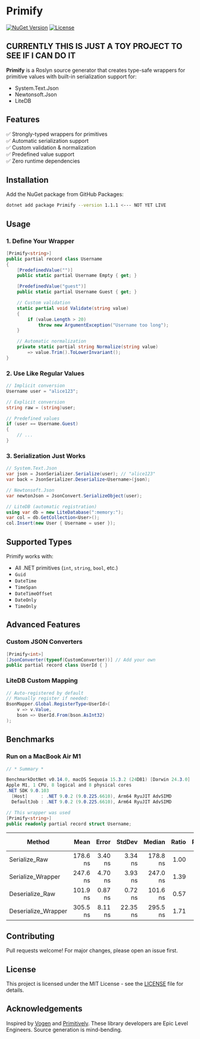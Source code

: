 # Primify

[![NuGet Version](https://img.shields.io/github/v/release/koddek/Primify?include_prereleases&label=NuGet)](https://github.com/koddek/Primify/packages)
[![License](https://img.shields.io/badge/license-MIT-blue.svg)](LICENSE)

## CURRENTLY THIS IS JUST A TOY PROJECT TO SEE IF I CAN DO IT

**Primify** is a Roslyn source generator that creates type-safe wrappers for primitive values with built-in serialization support for:
- System.Text.Json
- Newtonsoft.Json
- LiteDB

## Features

✅ Strongly-typed wrappers for primitives  
✅ Automatic serialization support  
✅ Custom validation & normalization  
✅ Predefined value support  
✅ Zero runtime dependencies  

## Installation

Add the NuGet package from GitHub Packages:

```bash
dotnet add package Primify --version 1.1.1 <--- NOT YET LIVE
```

## Usage

### 1. Define Your Wrapper

```csharp
[Primify<string>]
public partial record class Username
{
    [PredefinedValue("")]
    public static partial Username Empty { get; }

    [PredefinedValue("guest")] 
    public static partial Username Guest { get; }

    // Custom validation
    static partial void Validate(string value)
    {
        if (value.Length > 20)
            throw new ArgumentException("Username too long");
    }

    // Automatic normalization
    private static partial string Normalize(string value) 
        => value.Trim().ToLowerInvariant();
}
```

### 2. Use Like Regular Values

```csharp
// Implicit conversion
Username user = "alice123";

// Explicit conversion
string raw = (string)user;

// Predefined values
if (user == Username.Guest)
{
    // ...
}
```

### 3. Serialization Just Works

```csharp
// System.Text.Json
var json = JsonSerializer.Serialize(user); // "alice123"
var back = JsonSerializer.Deserialize<Username>(json);

// Newtonsoft.Json
var newtonJson = JsonConvert.SerializeObject(user);

// LiteDB (automatic registration)
using var db = new LiteDatabase(":memory:");
var col = db.GetCollection<User>();
col.Insert(new User { Username = user });
```

## Supported Types

Primify works with:
- All .NET primitives (`int`, `string`, `bool`, etc.)
- `Guid`
- `DateTime`
- `TimeSpan`
- `DateTimeOffset`
- `DateOnly`
- `TimeOnly`

## Advanced Features

### Custom JSON Converters

```csharp
[Primify<int>]
[JsonConverter(typeof(CustomConverter))] // Add your own
public partial record class UserId { }
```

### LiteDB Custom Mapping

```csharp
// Auto-registered by default
// Manually register if needed:
BsonMapper.Global.RegisterType<UserId>(
    v => v.Value,
    bson => UserId.From(bson.AsInt32)
);
```

## Benchmarks
### Run on a MacBook Air M1
```csharp
// * Summary *

BenchmarkDotNet v0.14.0, macOS Sequoia 15.3.2 (24D81) [Darwin 24.3.0]
Apple M1, 1 CPU, 8 logical and 8 physical cores
.NET SDK 9.0.103
  [Host]     : .NET 9.0.2 (9.0.225.6610), Arm64 RyuJIT AdvSIMD
  DefaultJob : .NET 9.0.2 (9.0.225.6610), Arm64 RyuJIT AdvSIMD

// This wrapper was used
[Primify<string>]
public readonly partial record struct Username;
```
| Method              | Mean     | Error   | StdDev   | Median   | Ratio | RatioSD | Gen0   | Allocated | Alloc Ratio |
|-------------------- |---------:|--------:|---------:|---------:|------:|--------:|-------:|----------:|------------:|
| Serialize_Raw       | 178.6 ns | 3.40 ns |  3.34 ns | 178.8 ns |  1.00 |    0.03 | 0.0076 |      48 B |        1.00 |
| Serialize_Wrapper   | 247.6 ns | 4.70 ns |  3.93 ns | 247.0 ns |  1.39 |    0.03 | 0.0076 |      48 B |        1.00 |
| Deserialize_Raw     | 101.9 ns | 0.87 ns |  0.72 ns | 101.6 ns |  0.57 |    0.01 | 0.0076 |      48 B |        1.00 |
| Deserialize_Wrapper | 305.5 ns | 8.11 ns | 22.35 ns | 295.5 ns |  1.71 |    0.13 | 0.0076 |      48 B |        1.00 |


## Contributing

Pull requests welcome! For major changes, please open an issue first.

## License
This project is licensed under the MIT License - see the [LICENSE](LICENSE) file for details.

## Acknowledgements
Inspired by [Vogen](https://github.com/SteveDunn/Vogen) and [Primitively](https://github.com/Primitively/Primitively). These library developers are Epic Level Engineers. Source generation is mind-bending.
